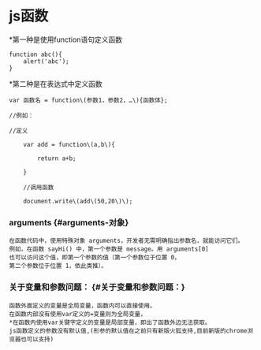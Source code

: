# js函数

\*第一种是使用function语句定义函数

```
function abc(){
    alert('abc');
}
```

\*第二种是在表达式中定义函数

```
var 函数名 = function\(参数1，参数2，…\){函数体};

//例如：

//定义

    var add = function\(a,b\){

        return a+b;

    }

    //调用函数

    document.write\(add\(50,20\)\);
```



### arguments {#arguments-对象}

```
在函数代码中，使用特殊对象 arguments，开发者无需明确指出参数名，就能访问它们。
例如，在函数 sayHi() 中，第一个参数是 message。用 arguments[0] 
也可以访问这个值，即第一个参数的值（第一个参数位于位置 0，
第二个参数位于位置 1，依此类推）。
```

### 关于变量和参数问题： {#关于变量和参数问题：}

```
函数外面定义的变量是全局变量，函数内可以直接使用。
在函数内部没有使用var定义的=变量则为全局变量，
*在函数内使用var关键字定义的变量是局部变量，即出了函数外边无法获取。
js函数定义的参数没有默认值,(形参的默认值在之前只有新版火狐支持,目前新版的chrome浏览器也可以支持)
```



